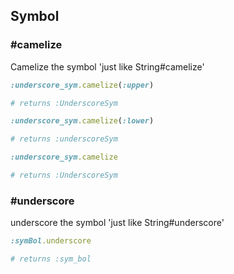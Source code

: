 ## Symbol

### #camelize
Camelize the symbol 'just like String#camelize'

```ruby
:underscore_sym.camelize(:upper)

# returns :UnderscoreSym
```

```ruby
:underscore_sym.camelize(:lower)

# returns :underscoreSym
```

```ruby
:underscore_sym.camelize

# returns :UnderscoreSym
```

### #underscore
underscore the symbol 'just like String#underscore'

```ruby
:symBol.underscore

# returns :sym_bol
```
